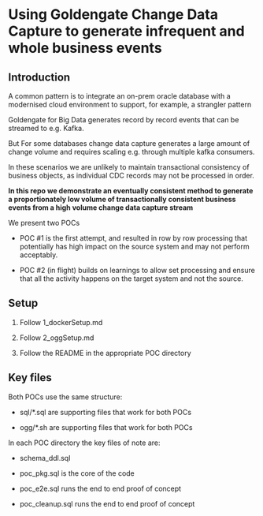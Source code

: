 
# Using Goldengate Change Data Capture to generate infrequent and whole business events

## Introduction

A common pattern is to integrate an on-prem oracle database with a modernised cloud environment to support, for example, a strangler pattern

Goldengate for Big Data generates record by record events that can be streamed to e.g. Kafka.  

But For some databases change data capture generates a large amount of change volume and requires scaling e.g. through multiple kafka consumers.

In these scenarios we are unlikely to maintain transactional consistency of business objects, as individual CDC records may not be processed in order.

**In this repo we demonstrate an eventually consistent method to generate a proportionately low volume of transactionally consistent business events from a high volume change data capture stream**

We present two POCs

- POC #1 is the first attempt, and resulted in row by row processing that potentially has high impact on the source system and may not perform acceptably.

- POC #2 (in flight) builds on learnings to allow set processing and ensure that all the activity happens on the target system and not the source.

## Setup

1. Follow 1_dockerSetup.md

2. Follow 2_oggSetup.md

3. Follow the README in the appropriate POC directory

## Key files

Both POCs use the same structure:

- sql/*.sql are supporting files that work for both POCs

- ogg/*.sh are supporting files that work for both POCs

In each POC directory the key files of note are:

- schema_ddl.sql

- poc_pkg.sql is the core of the code

- poc_e2e.sql runs the end to end proof of concept

- poc_cleanup.sql runs the end to end proof of concept
